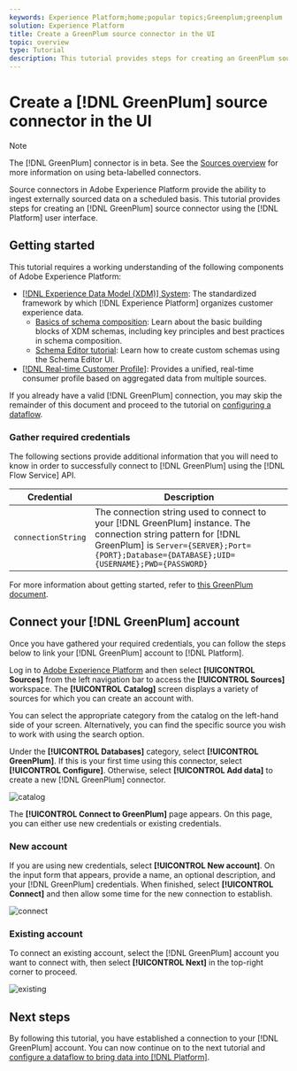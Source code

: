 ```yaml
---
keywords: Experience Platform;home;popular topics;Greenplum;greenplum
solution: Experience Platform
title: Create a GreenPlum source connector in the UI
topic: overview
type: Tutorial
description: This tutorial provides steps for creating an GreenPlum source connector using the Platform user interface.
---
```


# Create a [!DNL GreenPlum] source connector in the UI

>[!NOTE]
>
> The [!DNL GreenPlum] connector is in beta. See the [Sources overview](../../../../home.md#terms-and-conditions) for more information on using beta-labelled connectors.

Source connectors in Adobe Experience Platform provide the ability to ingest externally sourced data on a scheduled basis. This tutorial provides steps for creating an [!DNL GreenPlum] source connector using the [!DNL Platform] user interface.

## Getting started

This tutorial requires a working understanding of the following components of Adobe Experience Platform:

*   [[!DNL Experience Data Model (XDM)] System](../../../../../xdm/home.md): The standardized framework by which [!DNL Experience Platform] organizes customer experience data.
    *   [Basics of schema composition](../../../../../xdm/schema/composition.md): Learn about the basic building blocks of XDM schemas, including key principles and best practices in schema composition.
    *   [Schema Editor tutorial](../../../../../xdm/tutorials/create-schema-ui.md): Learn how to create custom schemas using the Schema Editor UI.
*   [[!DNL Real-time Customer Profile]](../../../../../profile/home.md): Provides a unified, real-time consumer profile based on aggregated data from multiple sources.

If you already have a valid [!DNL GreenPlum] connection, you may skip the remainder of this document and proceed to the tutorial on [configuring a dataflow](../../dataflow/databases.md).

### Gather required credentials

The following sections provide additional information that you will need to know in order to successfully connect to [!DNL GreenPlum] using the [!DNL Flow Service] API.

| Credential | Description |
| ---------- | ----------- |
| `connectionString` | The connection string used to connect to your [!DNL GreenPlum] instance. The connection string pattern for [!DNL GreenPlum] is `Server={SERVER};Port={PORT};Database={DATABASE};UID={USERNAME};PWD={PASSWORD}` |

For more information about getting started, refer to [this GreenPlum document](https://gpdb.docs.pivotal.io/580/security-guide/topics/Authenticate.html#topic_fzv_wb2_jr__config_ssl_client_conn).

## Connect your [!DNL GreenPlum] account

Once you have gathered your required credentials, you can follow the steps below to link your [!DNL GreenPlum] account to [!DNL Platform].

Log in to [Adobe Experience Platform](https://platform.adobe.com) and then select **[!UICONTROL Sources]** from the left navigation bar to access the **[!UICONTROL Sources]** workspace. The **[!UICONTROL Catalog]** screen displays a variety of sources for which you can create an account with.

You can select the appropriate category from the catalog on the left-hand side of your screen. Alternatively, you can find the specific source you wish to work with using the search option.

Under the **[!UICONTROL Databases]** category, select **[!UICONTROL GreenPlum]**. If this is your first time using this connector, select **[!UICONTROL Configure]**. Otherwise, select **[!UICONTROL Add data]** to create a new [!DNL GreenPlum] connector.

![catalog](../../../../images/tutorials/create/greenplum/catalog.png)

The **[!UICONTROL Connect to GreenPlum]** page appears. On this page, you can either use new credentials or existing credentials.

### New account

If you are using new credentials, select **[!UICONTROL New account]**. On the input form that appears, provide a name, an optional description, and your [!DNL GreenPlum] credentials. When finished, select **[!UICONTROL Connect]** and then allow some time for the new connection to establish.

![connect](../../../../images/tutorials/create/greenplum/new.png)

### Existing account

To connect an existing account, select the [!DNL GreenPlum] account you want to connect with, then select **[!UICONTROL Next]** in the top-right corner to proceed.

![existing](../../../../images/tutorials/create/greenplum/existing.png)

## Next steps

By following this tutorial, you have established a connection to your [!DNL GreenPlum] account. You can now continue on to the next tutorial and [configure a dataflow to bring data into [!DNL Platform]](../../dataflow/databases.md).